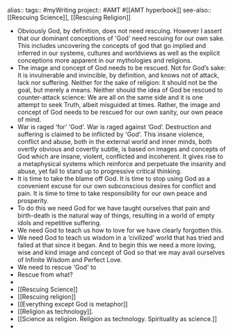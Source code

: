 alias::
tags:: #myWriting 
project:: #AMT #[[AMT hyperbook]] 
see-also:: [[Rescuing Science]], [[Rescuing Religion]]
- Obviously God, by definition, does not need rescuing. However I assert that our dominant conceptions of 'God' need rescuing for our own sake. This includes uncovering the concepts of god that go implied and inferred in our systems, cultures and worldviews as well as the explicit conceptions more apparent in our mythologies and religions.
- The image and concept of God needs to be rescued. Not for God’s sake: It is invulnerable and invincible, by definition, and knows not of attack, lack nor suffering. Neither for the sake of religion: it should not be the goal, but merely a means. Neither should the idea of God be rescued to counter-attack science: We are all on the same side and it is one attempt to seek Truth, albeit misguided at times. Rather, the image and concept of God needs to be rescued for our own sanity, our own peace of mind.
- War is raged ‘for’ 'God'. War is raged against ‘God’. Destruction and suffering is claimed to be inflicted by 'God'. This insane violence, conflict and abuse, both in the external world and inner minds, both overtly obvious and covertly subtle, is based on images and concepts of God which are insane, violent, conflicted and incoherent. It gives rise to a metaphysical systems which reinforce and perpetuate the insanity and abuse, yet fail to stand up to progressive critical thinking.
- It is time to take the blame off God. It is time to stop using God as a convenient excuse for our own subconscious desires for conflict and pain. It is time to time to take responsibility for our own peace and prosperity.
- To do this we need God for we have taught ourselves that pain and birth-death is the natural way of things, resulting in a world of empty idols and repetitive suffering.
- We need God to teach us how to love for we have clearly forgotten this.
- We need God to teach us wisdom in a ‘civilized’ world that has tried and failed at that since it began. And to begin this we need a more loving, wise and kind image and concept of God so that we may avail ourselves of Infinite Wisdom and Perfect Love.
- We need to rescue 'God' to
- Rescue from what?
-
- [[Rescuing Science]]
- [[Rescuing religion]]
- [[Everything except God is metaphor]]
- [[Religion as technology]].
- [[Science as religion. Religion as technology. Spirituality as science.]]
-
